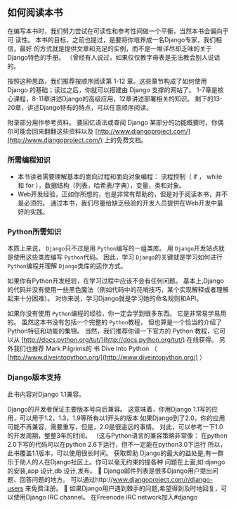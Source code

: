 ## 如何阅读本书

在编写本书时，我们努力尝试在可读性和参考性间做一个平衡，当然本书会偏向于可 读性。 本书的目标，之前也提过，是要将你培养成一名Django专家，我们相信，最好 的方式就是提供文章和充足的实例，而不是一堆详尽却乏味的关于Django特色的手册。 （曾经有人说过，如果仅仅教字母表是无法教会别人说话的。 

按照这种思路，我们推荐按顺序阅读第 1-12 章。这些章节构成了如何使用 Django 的基础；读过之后，你就可以搭建由 Django 支撑的网站了。 1-7章是核心课程，8-11章讲述Django的高级应用，12章讲述部署相关的知识。 剩下的13-20章，讲述Django特有的特点，可以任意顺序阅读。 

附录部分用作参考资料。 要回忆语法或查阅 Django 某部分的功能概要时，你偶尔可能会回来翻翻这些资料以及 [http://www.djangoproject.com/](http://www.djangoproject.com/) 上的免费文档。 

### 所需编程知识

+ 本书读者需要理解基本的面向过程和面向对象编程： 流程控制（ if ， while 和 for ），数据结构（列表，哈希表/字典），变量，类和对象。 
+ Web开发经验，正如你所想的，也是非常有帮助的，但是对于阅读本书，并不是必须的。 通过本书，我们尽量给缺乏经验的开发人员提供在Web开发中最好的实践。

### Python所需知识

本质上来说， `Django`只不过是用 `Python`编写的一组类库。 用 `Django`开发站点就是使用这些类库编写 `Python`代码。 因此，学习 `Django`的关键就是学习如何进行 `Python`编程并理解 `Django`类库的运作方式。 

如果你有Python开发经验，在学习过程中应该不会有任何问题。 基本上,Django的代码并没有使用一些黑色魔法（例如代码中的花哨技巧，某个实现解释或者理解起来十分困难）。 对你来说，学习Django就是学习她的命名规则和API。 

如果你没有使用 `Python`编程的经验，你一定会学到很多东西。 它是非常易学易用的。 虽然这本书没有包括一个完整的 `Python`教程， 但也算是一个恰当的介绍了Python特征和功能的集锦。 当然，我们推荐你读一下官方的 Python 教程，它可 以从 [http://docs.python.org/tut/](http://docs.python.org/tut/) 在线获得。 另外我们也推荐 Mark Pilgrims的 书 Dive Into Python （ [http://www.diveintopython.org/](http://www.diveintopython.org/) ）

### Django版本支持

此书内容对Django 1.1兼容。

Django的开发者保证主要版本号向后兼容。 这意味着，你用Django 1.1写的应用，可以用于1.2，1.3，1.9等所有以1开头的版本 
如果Django到了2.0，你的应用可能不再兼容，需要重写，但是，2.0是很遥远的事情。 对此，可以参考一下1.0的开发周期，整整3年的时间。 （这与Python语言的兼容策略非常像： 在python 2.0下写的代码可以在python 2.6下运行，但不一定能在python3.0下运行 
所以，此书覆盖1.1版本，可以使用很长时间。 
获取帮助 
Django的最大的益处是,有一群乐于助人的人在Django社区上。你可以毫无约束的提各种 问题在上面,如:django的安装,app 设计,db 设计,发布。 
	Django邮件列表是很多Django用户提出问题、回答问题的地方。 可以通过http://www.djangoproject.com/r/django-users 来免费注册。 
	如果Django用户遇到棘手的问题,希望得到及时地回复，可以使用Django IRC channel。 在Freenode IRC network加入#django 
